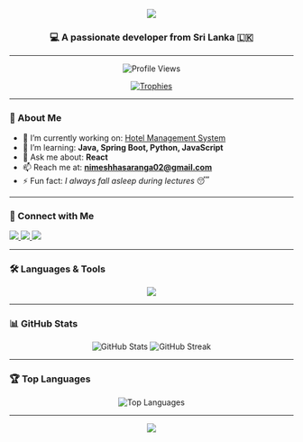 <!-- Profile Banner -->
<p align="center">
  <img src="https://capsule-render.vercel.app/api?type=waving&color=0e75b6&height=200&section=header&text=Hi%20I'm%20Nimesh%20Hasaranga%20👋&fontSize=40&fontColor=ffffff&animation=fadeIn&fontAlignY=35"/>
</p>

<h3 align="center">💻 A passionate developer from Sri Lanka 🇱🇰</h3>

---

<!-- Profile Views -->
<p align="center">
  <img src="https://komarev.com/ghpvc/?username=nimeshhasaranga&label=Profile%20Views&color=0e75b6&style=for-the-badge" alt="Profile Views" />
</p>

<!-- Trophies -->
<p align="center">
  <a href="https://github.com/ryo-ma/github-profile-trophy">
    <img src="https://github-profile-trophy.vercel.app/?username=nimeshhasaranga&theme=tokyonight&row=1&column=7" alt="Trophies" />
  </a>
</p>

---

### 🚀 About Me  
- 🔭 I’m currently working on: [Hotel Management System](https://github.com/NimeshHasaranga/Hotel_Management.git)  
- 🌱 I’m learning: **Java, Spring Boot, Python, JavaScript**  
- 💬 Ask me about: **React**  
- 📫 Reach me at: **nimeshhasaranga02@gmail.com**  
- ⚡ Fun fact: *I always fall asleep during lectures* 😴  

---

### 🤝 Connect with Me
<p align="left">
  <a href="https://linkedin.com/in/nimesh-hasaranga" target="_blank">
    <img src="https://img.shields.io/badge/LinkedIn-0A66C2?style=for-the-badge&logo=linkedin&logoColor=white"/>
  </a>
  <a href="https://fb.com/nimeshhasaranga" target="_blank">
    <img src="https://img.shields.io/badge/Facebook-1877F2?style=for-the-badge&logo=facebook&logoColor=white"/>
  </a>
  <a href="https://instagram.com/_nimesh_hasaranga" target="_blank">
    <img src="https://img.shields.io/badge/Instagram-E4405F?style=for-the-badge&logo=instagram&logoColor=white"/>
  </a>
</p>

---

### 🛠️ Languages & Tools
<p align="center">
  <img src="https://skillicons.dev/icons?i=java,spring,python,react,nodejs,express,js,html,css,tailwind,androidstudio,kotlin,c,cpp,git,linux,mysql,postgresql,mongodb,oracle" />
</p>

---

### 📊 GitHub Stats
<p align="center">
  <img src="https://github-readme-stats.vercel.app/api?username=nimeshhasaranga&show_icons=true&theme=tokyonight" alt="GitHub Stats" />
  <img src="https://github-readme-streak-stats.herokuapp.com/?user=nimeshhasaranga&theme=tokyonight" alt="GitHub Streak" />
</p>

---

### 🏆 Top Languages
<p align="center">
  <img src="https://github-readme-stats.vercel.app/api/top-langs?username=nimeshhasaranga&show_icons=true&locale=en&layout=compact&theme=tokyonight" alt="Top Languages" />
</p>

---

<!-- Footer Banner -->
<p align="center">
  <img src="https://capsule-render.vercel.app/api?type=waving&color=0e75b6&height=120&section=footer"/>
</p>
